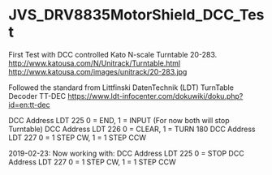# JVS_DRV8835MotorShield_DCC_Test

First Test with DCC controlled Kato N-scale Turntable 20-283.
http://www.katousa.com/N/Unitrack/Turntable.html
http://www.katousa.com/images/unitrack/20-283.jpg

Followed the standard from Littfinski DatenTechnik (LDT) TurnTable Decoder TT-DEC
https://www.ldt-infocenter.com/dokuwiki/doku.php?id=en:tt-dec

DCC Address LDT 225 0 = END, 1 = INPUT (For now both will stop Turntable)
DCC Address LDT 226 0 = CLEAR, 1 = TURN 180
DCC Address LDT 227 0 = 1 STEP CW, 1 = 1 STEP CCW

2019-02-23:
Now working with:
DCC Address LDT 225 0 = STOP
DCC Address LDT 227 0 = 1 STEP CW, 1 = 1 STEP CCW
